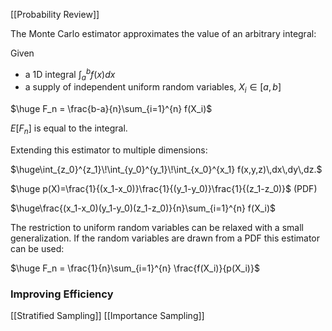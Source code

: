 [[Probability Review]]

The Monte Carlo estimator approximates the value of an arbitrary integral:

Given 
- a 1D integral $\int_a^b f(x)dx$ 
- a supply of independent uniform random variables, $X_i \in [a,b]$

$\huge F_n = \frac{b-a}{n}\sum_{i=1}^{n} f(X_i)$

$E[F_n]$ is equal to the integral.

Extending this estimator to multiple dimensions:

$\huge\int_{z_0}^{z_1}\!\int_{y_0}^{y_1}\!\int_{x_0}^{x_1} f(x,y,z)\,dx\,dy\,dz.$

$\huge p(X)=\frac{1}{(x_1-x_0)}\frac{1}{(y_1-y_0)}\frac{1}{(z_1-z_0)}$ (PDF)

$\huge\frac{(x_1-x_0)(y_1-y_0)(z_1-z_0)}{n}\sum_{i=1}^{n} f(X_i)$

The restriction to uniform random variables can be relaxed with a small generalization. If the random variables are drawn from a PDF this estimator can be used:

$\huge F_n = \frac{1}{n}\sum_{i=1}^{n} \frac{f(X_i)}{p(X_i)}$

### Improving Efficiency

[[Stratified Sampling]]
[[Importance Sampling]]